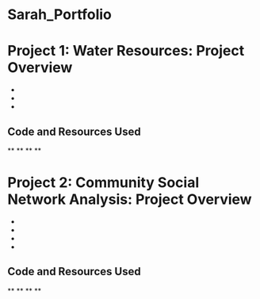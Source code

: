# Sarah_Portfolio

# Project 1: Water Resources: Project Overview 
* 
*
*

## Code and Resources Used 
**
**
**
**

# Project 2: Community Social Network Analysis: Project Overview
*
*
*
*

## Code and Resources Used
**
**
**
**

